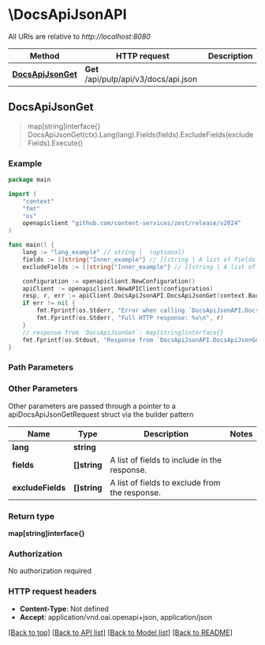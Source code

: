 # \DocsApiJsonAPI

All URIs are relative to *http://localhost:8080*

Method | HTTP request | Description
------------- | ------------- | -------------
[**DocsApiJsonGet**](DocsApiJsonAPI.md#DocsApiJsonGet) | **Get** /api/pulp/api/v3/docs/api.json | 



## DocsApiJsonGet

> map[string]interface{} DocsApiJsonGet(ctx).Lang(lang).Fields(fields).ExcludeFields(excludeFields).Execute()





### Example

```go
package main

import (
	"context"
	"fmt"
	"os"
	openapiclient "github.com/content-services/zest/release/v2024"
)

func main() {
	lang := "lang_example" // string |  (optional)
	fields := []string{"Inner_example"} // []string | A list of fields to include in the response. (optional)
	excludeFields := []string{"Inner_example"} // []string | A list of fields to exclude from the response. (optional)

	configuration := openapiclient.NewConfiguration()
	apiClient := openapiclient.NewAPIClient(configuration)
	resp, r, err := apiClient.DocsApiJsonAPI.DocsApiJsonGet(context.Background()).Lang(lang).Fields(fields).ExcludeFields(excludeFields).Execute()
	if err != nil {
		fmt.Fprintf(os.Stderr, "Error when calling `DocsApiJsonAPI.DocsApiJsonGet``: %v\n", err)
		fmt.Fprintf(os.Stderr, "Full HTTP response: %v\n", r)
	}
	// response from `DocsApiJsonGet`: map[string]interface{}
	fmt.Fprintf(os.Stdout, "Response from `DocsApiJsonAPI.DocsApiJsonGet`: %v\n", resp)
}
```

### Path Parameters



### Other Parameters

Other parameters are passed through a pointer to a apiDocsApiJsonGetRequest struct via the builder pattern


Name | Type | Description  | Notes
------------- | ------------- | ------------- | -------------
 **lang** | **string** |  | 
 **fields** | **[]string** | A list of fields to include in the response. | 
 **excludeFields** | **[]string** | A list of fields to exclude from the response. | 

### Return type

**map[string]interface{}**

### Authorization

No authorization required

### HTTP request headers

- **Content-Type**: Not defined
- **Accept**: application/vnd.oai.openapi+json, application/json

[[Back to top]](#) [[Back to API list]](../README.md#documentation-for-api-endpoints)
[[Back to Model list]](../README.md#documentation-for-models)
[[Back to README]](../README.md)

